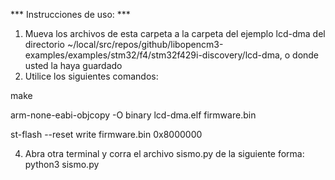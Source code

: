 *** Instrucciones de uso: ***

1. Mueva los archivos de esta carpeta a la carpeta del ejemplo lcd-dma del directorio ~/local/src/repos/github/libopencm3-examples/examples/stm32/f4/stm32f429i-discovery/lcd-dma, o donde usted la haya guardado
2. Utilice los siguientes comandos:

  make
  
arm-none-eabi-objcopy -O binary lcd-dma.elf firmware.bin

st-flash --reset write firmware.bin 0x8000000

4. Abra otra terminal y corra el archivo sismo.py de la siguiente forma: python3 sismo.py
